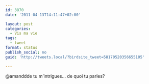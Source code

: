 ```yaml
---
id: 3870
date: '2011-04-13T14:11:47+02:00'

layout: post
categories:
  - Vis ma vie
tags:
  - tweet
format: status
publish_social: no
guid: 'http://tweets.local/?birdsite_tweet=58170520356655105'

---
```


@amanddde tu m’intrigues… de quoi tu parles?